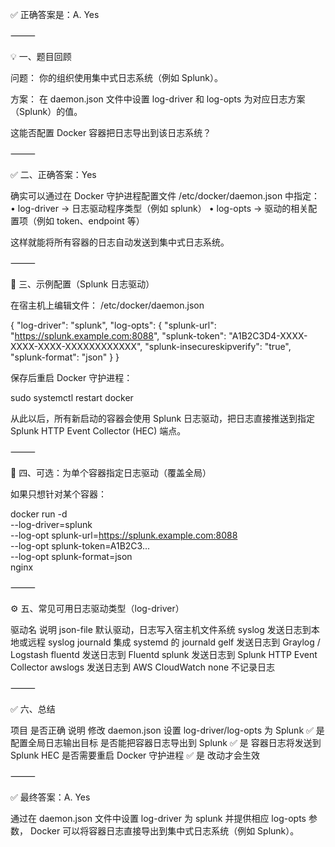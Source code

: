 ✅ 正确答案是：A. Yes

⸻

💡 一、题目回顾

问题：
你的组织使用集中式日志系统（例如 Splunk）。

方案：
在 daemon.json 文件中设置 log-driver 和 log-opts 为对应日志方案（Splunk）的值。

这能否配置 Docker 容器把日志导出到该日志系统？

⸻

✅ 二、正确答案：Yes

确实可以通过在 Docker 守护进程配置文件 /etc/docker/daemon.json 中指定：
	•	log-driver → 日志驱动程序类型（例如 splunk）
	•	log-opts → 驱动的相关配置项（例如 token、endpoint 等）

这样就能将所有容器的日志自动发送到集中式日志系统。

⸻

🧩 三、示例配置（Splunk 日志驱动）

在宿主机上编辑文件：
/etc/docker/daemon.json

{
  "log-driver": "splunk",
  "log-opts": {
    "splunk-url": "https://splunk.example.com:8088",
    "splunk-token": "A1B2C3D4-XXXX-XXXX-XXXX-XXXXXXXXXXXX",
    "splunk-insecureskipverify": "true",
    "splunk-format": "json"
  }
}

保存后重启 Docker 守护进程：

sudo systemctl restart docker

从此以后，所有新启动的容器会使用 Splunk 日志驱动，把日志直接推送到指定 Splunk HTTP Event Collector (HEC) 端点。

⸻

🧱 四、可选：为单个容器指定日志驱动（覆盖全局）

如果只想针对某个容器：

docker run -d \
  --log-driver=splunk \
  --log-opt splunk-url=https://splunk.example.com:8088 \
  --log-opt splunk-token=A1B2C3... \
  --log-opt splunk-format=json \
  nginx


⸻

⚙️ 五、常见可用日志驱动类型（log-driver）

驱动名	说明
json-file	默认驱动，日志写入宿主机文件系统
syslog	发送日志到本地或远程 syslog
journald	集成 systemd 的 journald
gelf	发送日志到 Graylog / Logstash
fluentd	发送日志到 Fluentd
splunk	发送日志到 Splunk HTTP Event Collector
awslogs	发送日志到 AWS CloudWatch
none	不记录日志


⸻

✅ 六、总结

项目	是否正确	说明
修改 daemon.json 设置 log-driver/log-opts 为 Splunk	✅ 是	配置全局日志输出目标
是否能把容器日志导出到 Splunk	✅ 是	容器日志将发送到 Splunk HEC
是否需要重启 Docker 守护进程	✅ 是	改动才会生效


⸻

✅ 最终答案：A. Yes

通过在 daemon.json 文件中设置 log-driver 为 splunk 并提供相应 log-opts 参数，
Docker 可以将容器日志直接导出到集中式日志系统（例如 Splunk）。